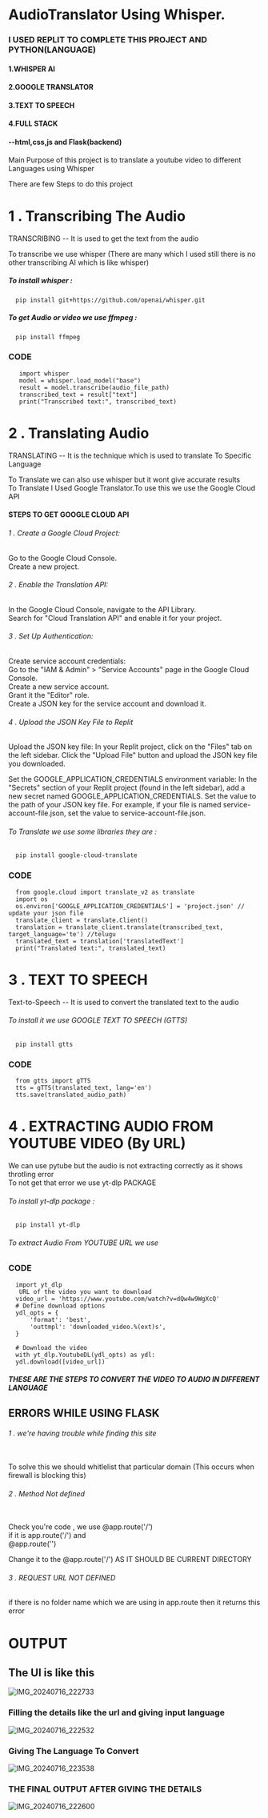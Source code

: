 # AudioTranslator Using Whisper.

### I USED REPLIT TO COMPLETE THIS PROJECT AND PYTHON(LANGUAGE)

#### 1.WHISPER AI
#### 2.GOOGLE TRANSLATOR
#### 3.TEXT TO SPEECH
#### 4.FULL STACK
####       --html,css,js and Flask(backend)

Main Purpose of this project is to translate a youtube video to different Languages using Whisper

There are few Steps to do this project

# 1 . Transcribing The Audio

TRANSCRIBING -- It is used to get the text from the audio 

To transcribe we use whisper (There are many which I used still there is no other transcribing AI which is like whisper)

##### To install whisper  :  
      pip install git+https://github.com/openai/whisper.git
##### To get Audio or video we use ffmpeg :  
      pip install ffmpeg

### CODE 

       import whisper
       model = whisper.load_model("base")
       result = model.transcribe(audio_file_path)
       transcribed_text = result["text"]
       print("Transcribed text:", transcribed_text)


# 2 . Translating Audio 

TRANSLATING -- It is the technique which is used to translate To Specific Language

To Translate we can also use whisper but it wont give accurate results 
<br>
To Translate I Used Google Translator.To use this we use the Google Cloud API
<br>
#### STEPS TO GET GOOGLE CLOUD API

###### 1 . Create a Google Cloud Project:
   Go to the Google Cloud Console.
<br>
   Create a new project.

###### 2 . Enable the Translation API:
   In the Google Cloud Console, navigate to the API Library.
<br>
   Search for "Cloud Translation API" and enable it for your project.

###### 3 . Set Up Authentication:
   Create service account credentials:
<br>
   Go to the "IAM & Admin" > "Service Accounts" page in the Google Cloud Console.
<br>
   Create a new service account.
<br>
   Grant it the "Editor" role.
<br>
   Create a JSON key for the service account and download it.

###### 4 . Upload the JSON Key File to Replit

Upload the JSON key file:
        In your Replit project, click on the "Files" tab on the left sidebar.
        Click the "Upload File" button and upload the JSON key file you downloaded.

Set the GOOGLE_APPLICATION_CREDENTIALS environment variable:
        In the "Secrets" section of your Replit project (found in the left sidebar), add a new secret named GOOGLE_APPLICATION_CREDENTIALS.
        Set the value to the path of your JSON key file. For example, if your file is named service-account-file.json, set the value to service-account-file.json.

###### To Translate we use some libraries they are :
      pip install google-cloud-translate

### CODE

      from google.cloud import translate_v2 as translate
      import os
      os.environ['GOOGLE_APPLICATION_CREDENTIALS'] = 'project.json' // update your json file
      translate_client = translate.Client()
      translation = translate_client.translate(transcribed_text, target_language='te') //telugu
      translated_text = translation['translatedText']
      print("Translated text:", translated_text)

# 3 . TEXT TO SPEECH 

Text-to-Speech -- It is used to convert the translated text to the audio

###### To install it we use GOOGLE TEXT TO SPEECH (GTTS)

      pip install gtts

### CODE

      from gtts import gTTS
      tts = gTTS(translated_text, lang='en')
      tts.save(translated_audio_path)

# 4 . EXTRACTING AUDIO FROM YOUTUBE VIDEO (By URL)

We can use pytube but the audio is not extracting correctly as it shows throtling error
<br>
To not get that error we use yt-dlp PACKAGE

###### To install yt-dlp package :
      pip install yt-dlp

###### To extract Audio From YOUTUBE URL we use
### CODE
      import yt_dlp
       URL of the video you want to download
      video_url = 'https://www.youtube.com/watch?v=dQw4w9WgXcQ'
      # Define download options
      ydl_opts = {
          'format': 'best',
          'outtmpl': 'downloaded_video.%(ext)s',
      }

      # Download the video
      with yt_dlp.YoutubeDL(ydl_opts) as ydl:
      ydl.download([video_url])


##### THESE ARE THE STEPS TO CONVERT THE VIDEO TO AUDIO IN DIFFERENT LANGUAGE



## ERRORS WHILE USING FLASK

###### 1 .  we're having trouble while finding this site
<br>
To solve this we should whitlelist that particular domain (This occurs when firewall is blocking this)

###### 2 . Method Not defined
<br>
Check you're code ,  we use @app.route('/')
<br>
if it is app.route('/') and
<br>
@app.route('<foldername>')
<br>

Change it to the @app.route('/') AS IT SHOULD BE CURRENT DIRECTORY

###### 3 . REQUEST URL NOT DEFINED

if there is no folder name which we are using in app.route then it returns this error

# OUTPUT

## The UI is like this

![IMG_20240716_222733](https://github.com/user-attachments/assets/3a73f5b7-0a26-46c2-9a3b-80889dac6e1f)


### Filling the details like the url and giving input language
            
![IMG_20240716_222532](https://github.com/user-attachments/assets/aedbe229-0f88-4534-80da-f22ec85e3edb)

### Giving The Language To Convert

![IMG_20240716_223538](https://github.com/user-attachments/assets/4d097127-72db-468d-9e7e-c4d59da0ffe6)



###  THE FINAL OUTPUT AFTER GIVING THE DETAILS


![IMG_20240716_222600](https://github.com/user-attachments/assets/a75383e9-08b6-4cc2-b648-f43005028ede)
